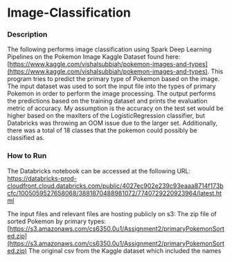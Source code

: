 # Image-Classification
### Description
The following performs image classification using Spark Deep Learning Pipelines on the Pokemon Image Kaggle Dataset found here: [https://www.kaggle.com/vishalsubbiah/pokemon-images-and-types](https://www.kaggle.com/vishalsubbiah/pokemon-images-and-types). This program tries to predict the primary type of Pokemon  based on the image. The input dataset was used to sort the input file into the types of primary Pokemon in order to perform the image processing. The output performs the predictions based on the training dataset and prints the evaluation metric of accuracy. My assumption is the accuracy on the test set would be higher based on the maxIters of the LogisticRegression classifier, but Databricks was throwing an OOM issue due to the larger set. Additionally, there was a total of 18 classes that the pokemon could possibly be classified as. 

### How to Run
The Databricks notebook can be accessed at the following URL:
https://databricks-prod-cloudfront.cloud.databricks.com/public/4027ec902e239c93eaaa8714f173bcfc/1005059527658068/3881870488981072/7740729220923964/latest.html


The input files and relevant files are hosting publicly on s3:
The zip file of sorted Pokemon by primary types: [https://s3.amazonaws.com/cs6350.0u1/Assignment2/primaryPokemonSorted.zip](https://s3.amazonaws.com/cs6350.0u1/Assignment2/primaryPokemonSorted.zip)
The original csv from the Kaggle dataset which included the names 

